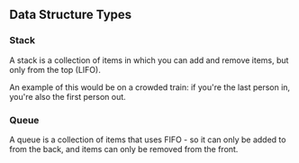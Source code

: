 ## Data Structure Types

### Stack
A stack is a collection of items in which you can add and remove items, but only from the top (LIFO).

An example of this would be on a crowded train: if you're the last person in, you're also the first person out.


### Queue
A queue is a collection of items that uses FIFO - so it can only be added to from the back, and items can only be removed from the front.